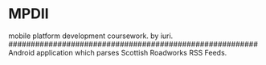 # MPDII
mobile platform development coursework. by iuri.
########################################################
Android application which parses Scottish Roadworks RSS Feeds.
